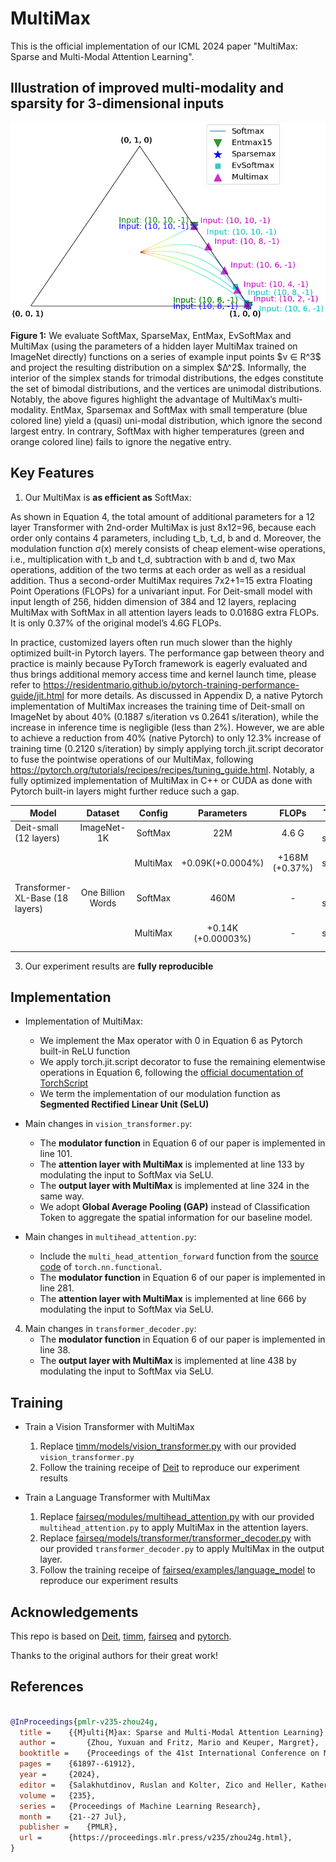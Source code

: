 # MultiMax
This is the official implementation of our ICML 2024 paper "MultiMax: Sparse and Multi-Modal Attention Learning".

## Illustration of improved multi-modality and sparsity for 3-dimensional inputs
<p align="center">
   <img src="simplex_total.png" alt="drawing" width="600"/>
</p>
<p align="left">
   <b>Figure 1:</b> We evaluate SoftMax, SparseMax, EntMax, EvSoftMax and MultiMax (using the parameters of a hidden layer MultiMax trained on ImageNet directly) functions on a series of example input points $v ∈ R^3$ and project the resulting distribution on a simplex $∆^2$. Informally, the interior of the simplex stands for trimodal distributions, the edges constitute the set of bimodal distributions, and the vertices are unimodal distributions. Notably, the above figures highlight the advantage of MultiMax’s multi-modality. EntMax, Sparsemax and SoftMax with small temperature (blue colored line) yield a (quasi) uni-modal distribution, which ignore the second largest entry. In contrary, SoftMax with higher temperatures (green and orange colored line) fails to ignore the negative entry.
</p>


## Key Features
1. Our MultiMax is **as efficient as** SoftMax:

As shown in Equation 4, the total amount of additional parameters for a 12 layer Transformer with 2nd-order MultiMax is just 8x12=96, because each order only contains 4 parameters, including t_b, t_d, b and d. Moreover, the modulation function σ(x) merely consists of cheap element-wise operations, i.e., multiplication with t_b and t_d, subtraction with b and d, two Max operations, addition of the two terms at each order as well as a residual addition. Thus a second-order MultiMax requires 7x2+1=15  extra Floating Point Operations (FLOPs)  for a univariant input. For Deit-small model with input length of 256, hidden dimension of 384 and 12 layers, replacing MultiMax with SoftMax in all attention layers leads to 0.0168G extra FLOPs. It is only 0.37% of the original model’s 4.6G FLOPs. 

In practice, customized layers often run much slower than the highly optimized built-in Pytorch layers. The performance gap between theory and practice is mainly because PyTorch framework is eagerly evaluated and thus brings additional memory access time and kernel launch time, please refer to https://residentmario.github.io/pytorch-training-performance-guide/jit.html for more details. As discussed in Appendix D, a native Pytorch implementation of MultiMax increases the training time of Deit-small on ImageNet by about 40% (0.1887 s/iteration vs 0.2641 s/iteration), while the increase in inference time is negligible (less than 2%). However, we are able to achieve  a reduction from 40% (native Pytorch) to only  12.3% increase of training time (0.2120 s/iteration) by simply applying torch.jit.script decorator to fuse the pointwise operations of our MultiMax, following https://pytorch.org/tutorials/recipes/recipes/tuning_guide.html. Notably, a fully optimized implementation of MultiMax in C++ or CUDA as done with Pytorch built-in layers might further reduce such a gap.

| Model | Dataset | Config | Parameters | FLOPs | Training Speed |
|----------|:-------------:|:------:| :-------:| :-------:|:-------------:|
|Deit-small (12 layers)|ImageNet-1K|SoftMax|22M|4.6 G|0.1887 second/iteration
|||MultiMax|+0.09K(+0.0004%)|+168M (+0.37%)|0.2120 second/iteration (+12.3%)|
|Transformer-XL-Base (18 layers)|One Billion Words|SoftMax|460M|-|1.949 second/iteration
|||MultiMax|+0.14K (+0.00003%)|-|2.035 second/iteration (+4.4%)|

3. Our experiment results are **fully reproducible**

## Implementation

- Implementation of MultiMax:
   - We implement the Max operator with 0 in Equation 6 as Pytorch built-in ReLU function
   - We apply torch.jit.script decorator to fuse the remaining elementwise operations in Equation 6, following the [official documentation of TorchScript](https://pytorch.org/docs/stable/generated/torch.jit.script.html)
   - We term the implementation of our modulation function as **Segmented Rectified Linear Unit (SeLU)**

- Main changes in `vision_transformer.py`:
   - The **modulator function** in Equation 6 of our paper is implemented in line 101.
   - The **attention layer with MultiMax** is implemented at line 133 by modulating the input to SoftMax via SeLU.
   - The **output layer with MultiMax** is implemented at line 324 in the same way.
   - We adopt **Global Average Pooling (GAP)** instead of Classification Token to aggregate the spatial information for our baseline model.

- Main changes in `multihead_attention.py`:
   - Include the `multi_head_attention_forward` function from the [source code](https://github.com/pytorch/pytorch/blob/main/torch/nn/functional.py) of `torch.nn.functional`.
   - The **modulator function** in Equation 6 of our paper is implemented in line 281.
   - The **attention layer with MultiMax** is implemented at line 666 by modulating the input to SoftMax via SeLU.

4. Main changes in `transformer_decoder.py`:
   - The **modulator function** in Equation 6 of our paper is implemented in line 38.
   - The **output layer with MultiMax** is implemented at line 438 by modulating the input to SoftMax via SeLU.

## Training

- Train a Vision Transformer with MultiMax
   1. Replace [timm/models/vision_transformer.py](https://github.com/huggingface/pytorch-image-models/blob/main/timm/models/vision_transformer.py) with our provided `vision_transformer.py`
   2. Follow the training receipe of [Deit](https://github.com/facebookresearch/deit) to reproduce our experiment results 

- Train a Language Transformer with MultiMax
   1. Replace [fairseq/modules/multihead_attention.py](https://github.com/facebookresearch/fairseq/blob/main/fairseq/modules/multihead_attention.py) with our provided `multihead_attention.py` to apply MultiMax in the attention layers.
   2. Replace [fairseq/models/transformer/transformer_decoder.py](https://github.com/facebookresearch/fairseq/blob/main/fairseq/models/transformer/transformer_decoder.py) with our provided `transformer_decoder.py` to apply MultiMax in the output layer.
   3. Follow the training receipe of [fairseq/examples/language_model](https://github.com/facebookresearch/fairseq/tree/main/examples/language_model) to reproduce our experiment results

## Acknowledgements

This repo is based on [Deit](https://github.com/facebookresearch/deit), [timm](https://github.com/rwightman/pytorch-image-models), [fairseq](https://github.com/facebookresearch/fairseq) and [pytorch](https://github.com/pytorch/pytorch/tree/main).

Thanks to the original authors for their great work!

## References

```bibtex

@InProceedings{pmlr-v235-zhou24g,
  title = 	 {{M}ulti{M}ax: Sparse and Multi-Modal Attention Learning},
  author =       {Zhou, Yuxuan and Fritz, Mario and Keuper, Margret},
  booktitle = 	 {Proceedings of the 41st International Conference on Machine Learning},
  pages = 	 {61897--61912},
  year = 	 {2024},
  editor = 	 {Salakhutdinov, Ruslan and Kolter, Zico and Heller, Katherine and Weller, Adrian and Oliver, Nuria and Scarlett, Jonathan and Berkenkamp, Felix},
  volume = 	 {235},
  series = 	 {Proceedings of Machine Learning Research},
  month = 	 {21--27 Jul},
  publisher =    {PMLR},
  url = 	 {https://proceedings.mlr.press/v235/zhou24g.html},
}


